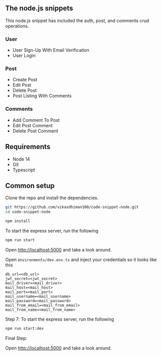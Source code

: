 ## The node.js snippets


This node.js snippet has included the auth, post, and comments crud operations.

### User

* User Sign-Up With Email Verificaiton
* User Login


### Post

* Create Post
* Edit Post
* Delete Post
* Post Listing With Comments


### Comments

* Add Comment To Post
* Edit Post Comment
* Delete Post Comment

## Requirements

* Node 14
* Git
* Typescript

## Common setup

Clone the repo and install the dependencies.

```bash
git https://github.com/vikasdhiman100/code-snippet-node.git
cd code-snippet-node
```

```bash
npm install
```

To start the express server, run the following

```bash
npm run start
```

Open [http://localhost:5000](http://localhost:3000) and take a look around.


Open `environments/dev.env.ts` and inject your credentials so it looks like this

```
db_url=<db_url>
jwt_secret=<jwt_secret>
mail_driver=<mail_driver>
mail_host=<mail_host>
mail_port=<mail_port>
mail_username=<mail_username>
mail_password=<mail_password>
mail_from_email=<mail_from_email>
mail_from_name=<mail_from_name>
```

Step 7: To start the express server, run the following
```bash
npm run start:dev
```
Final Step:

Open [http://localhost:5000](http://localhost:5000) and take a look around.

